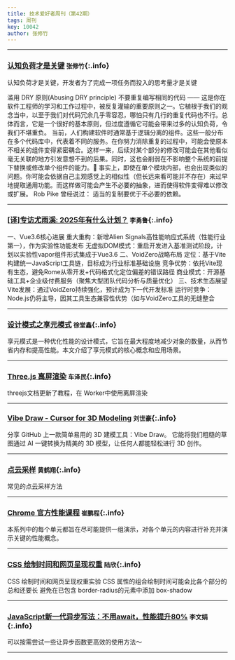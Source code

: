 ```yaml
---
title: 技术爱好者周刊（第42期）
tags: 周刊
key: 10042
author: 张修竹
---
```

---

### [认知负荷才是关键](https://github.com/zakirullin/cognitive-load/blob/main/README.zh-cn.md) `张修竹`{:.info}

认知负荷才是关键，开发者为了完成一项任务而投入的思考量才是关键

滥用 DRY 原则(Abusing DRY principle)
不要重复编写相同的代码 —— 这是你在软件工程师的学习和工作过程中，被反复灌输的重要原则之一。它植根于我们的观念当中，以至于我们对代码冗余几乎零容忍，哪怕只有几行的重复代码也不行。总体而言，它是一个很好的基本原则，但过度遵循它可能会带来过多的认知负荷，令我们不堪重负。
当前，人们构建软件时通常基于逻辑分离的组件。这些一般分布在多个代码库中，代表着不同的服务。在你努力消除重复的过程中，可能会使原本不相关的组件变得紧密耦合。这样一来，后续对某个部分的修改可能会在其他看似毫无关联的地方引发意想不到的后果。同时，这也会削弱在不影响整个系统的前提下替换或修改单个组件的能力。🤯
事实上，即使在单个模块内部，也会出现类似的问题。你可能会依据自己主观感觉上的相似性（但长远来看可能并不存在）来过早地提取通用功能。而这样做可能会产生不必要的抽象，进而使得软件变得难以修改或扩展。
Rob Pike 曾经说过：
适当的复制要优于不必要的依赖。

---
### [[译]专访尤雨溪: 2025年有什么计划？](https://juejin.cn/post/7487548882744803355) `李勇鲁`{:.info}

一、Vue3.6核心进展
重大重构：新增Alien Signals高性能响应式系统（性能行业第一），作为实验性功能发布
无虚拟DOM模式：重启开发进入基准测试阶段，计划以实验性vapor组件形式集成于Vue3.6
二、VoidZero战略布局
定位：基于Vite构建统一JavaScript工具链，目标成为行业标准基础设施
竞争优势：依托Vite现有生态，避免Rome从零开发+代码格式化定位偏差的错误路径
商业模式：开源基础工具+企业级付费服务（聚焦大型团队代码分析与质量优化）
三、技术生态展望
Vite发展：通过VoidZero持续强化，预计成为下一代开发标准
运行时竞争：Node.js仍将主导，因其工具生态兼容性优势（如与VoidZero工具的无缝整合


---
### [设计模式之享元模式](https://www.anyup.cn/site/zh/blog/design-pattern/%E7%BB%93%E6%9E%84%E5%9E%8B-%E4%BA%AB%E5%85%83%E6%A8%A1%E5%BC%8F.html#%E5%89%8D%E8%A8%80) `徐堂鑫`{:.info}

享元模式是一种优化性能的设计模式，它旨在最大程度地减少对象的数量，从而节省内存和提高性能。本文介绍了享元模式的核心概念和应用场景。

---
### [Three.js 离屏渲染](https://threejs.org/manual/#zh/offscreencanvas) `车泽民`{:.info}

threejs文档更新了教程，在 Worker中使用离屏渲染

---
### [Vibe Draw - Cursor for 3D Modeling](https://github.com/martin226/vibe-draw) `刘世豪`{:.info}

分享 GitHub 上一款简单易用的 3D 建模工具：Vibe Draw。
它能将我们粗糙的草图通过 AI 一键转换为精美的 3D 模型，让任何人都能轻松进行 3D 创作。

---
### [点云采样](http://geometryhub.net/notes/pointcloudsample) `黄鹤翔`{:.info}
常见的点云采样方法

---
### [Chrome 官方性能课程](https://web.dev/learn/performance/welcome?hl=zh-cn) `崔鹏程`{:.info}

本系列中的每个单元都旨在尽可能提供一组演示，对各个单元的内容进行补充并演示关键的性能概念。

---
### [CSS 绘制时间和网页呈现权重](https://gameprogrammingpatterns.com/architecture-performance-and-games.html) `陆欣`{:.info}

CSS 绘制时间和网页呈现权重实验
CSS 属性的组合绘制时间可能会比各个部分的总和还要长
避免在已包含 border-radius的元素中添加 box-shadow


---

### [JavaScript新一代异步写法：不用await，性能提升80%](https://mp.weixin.qq.com/s/lUZTDytcGcgOe33tyz4uMA?poc_token=HMu7AGijUEGTUnVtB2yZXr-ZPQNvmFiWblKMdYco) `李文娟`{:.info}

可以按需尝试一些让异步函数更高效的使用方法～

---
